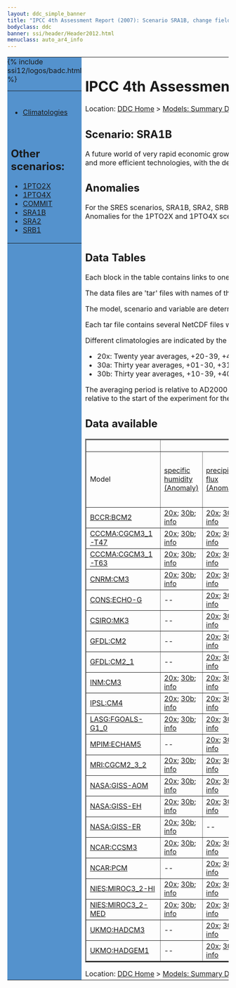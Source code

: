 ```yaml
---
layout: ddc_simple_banner
title: "IPCC 4th Assessment Report (2007): Scenario SRA1B, change fields"
bodyclass: ddc
banner: ssi/header/Header2012.html
menuclass: auto_ar4_info
---
```



<table width="100%" border="0" cellspacing="0" cellpadding="0" style="border-collapse: collapse;">
<tr style="margin:0;padding:0;border:0;">
<td style="margin:0;padding:0;border:0;height:1pt;width:150pt;background:#5492CD;" valign="top" >

<div id="lh-col2" class="auto_ar4_info">
<table class="menumain" bgcolor="#5492CD" cellspacing="0" width="100%" border="0">
<tr><td>

<br/>
<ul><li><a href="scenario-SRA1B.html">Climatologies</a></li></ul><br/>

<h2> Other scenarios:</h2>
<ul>
<li><a href="scenario-1PTO2X-change.html">1PTO2X</a></li>
<li><a href="scenario-1PTO4X-change.html">1PTO4X</a></li>
<li><a href="scenario-COMMIT-change.html">COMMIT</a></li>
<li><a href="scenario-SRA1B-change.html">SRA1B</a></li>
<li><a href="scenario-SRA2-change.html">SRA2</a></li>
<li><a href="scenario-SRB1-change.html">SRB1</a></li>
</ul>

</td></tr> 
{% include ssi12/logos/badc.html %}
</table>
</div>
</td>
<td><h1>IPCC 4th Assessment Report (2007): Scenario SRA1B, change fields</h1>

<!-- Breadcrumb1 -->
<div id="breadcrumb1" align="left">
Location: <a href="/index.html">DDC Home</a> > <a href="/sim/gcm_clim/">Models: Summary Data</a>
> <a href="/sim/gcm_clim/SRES_AR4/index.html">AR4 (2007): SRES scenarios</a>
</div>
<!-- End of Breadcrumb1 --><h2>Scenario: SRA1B</h2>
A future world of very rapid economic growth, global population that peaks in mid-century and declines thereafter, and rapid introduction of new and more efficient technologies, with the development balanced across energy sources.More details <a href="/sim/gcm_clim/SRES_TAR/ddc_sres_emissions.html#a1b">here</a>.
<br/>

<h2>Anomalies</h2>

For the SRES scenarios, SRA1B, SRA2, SRB1, anomalies are calculated relative to
the 1961-1990 mean of the 20th century simulation, 20C3M. Anomalies for the
1PTO2X and 1PTO4X scenarios are relative to the pre-industrial control, PICTL.

<br/>
<h2> Data Tables</h2>

Each block in the table contains links to one or more data files and
to one information page (the `info' link) with further information.
<p/>

The data files are 'tar' files with names of the form
[model]_[scenario]_[variable]_[climatology].tar.
<p/>

The model, scenario and variable are determined by the position in
the table.
<p/>

Each tar file contains several NetCDF files with names of the form:
[model]_[scenario]_[ensemble number]_[variable]_[start-year]-[end-year].nc.
<p/>

Different climatologies are indicated by the links within each table entry.
<ul>
<li>20x: Twenty year averages, +20-39, +46-65, +80-99, +180-199 (as used in Chapt. 10 of IPCC 2007)</li>
<li>30a: Thirty year averages, +01-30, +31-60, +61-90 (as used in the observational climatologies)</li>
<li>30b: Thirty year averages, +10-39, +40-69, +70-99 (for compatibility with the 3rd Assessment Report)</li>
</ul>
The averaging period is relative to AD2000 for SRES scenarios A1B, A2 and B1,
relative to AD1900 for the twentieth century run (20C3M) and relative to the
start of the experiment for the pre-industrial control (PICTL) and the
1PCTO2X and 1PCTO4X runs.
<p/>

<h2>Data available</h2>

<table class="data-table"  border="2">
<tr><td></td>
<td colspan="9" align="center">Variable</td>
</tr>
<tr><td>Model</td>
      <td><a href="var-specific_humidity-change.html">specific<br/> humidity (Anomaly)</a></td>
      <td><a href="var-precipitation_flux-change.html">precipitation<br/> flux (Anomaly)</a></td>
      <td><a href="var-air_pressure_at_sea_level-change.html">air<br/> pressure at<br/> sea<br/> level (Anomaly)</a></td>
      <td><a href="var-surface_downwelling_shortwave_flux_in_air-change.html">surface<br/> downwelling<br/> shortwave<br/> flux in<br/> air (Anomaly)</a></td>
      <td><a href="var-air_temperature-change.html">air<br/> temperature (Anomaly)</a></td>
      <td><a href="var-air_temperature_daily_max-change.html">air<br/> temperature<br/> daily<br/> max (Anomaly)</a></td>
      <td><a href="var-air_temperature_daily_min-change.html">air<br/> temperature<br/> daily<br/> min (Anomaly)</a></td>
      <td><a href="var-eastward_wind-change.html">eastward<br/> wind (Anomaly)</a></td>
      <td><a href="var-northward_wind-change.html">northward<br/> wind (Anomaly)</a></td>
</tr>
<tr><td class="data-table-col1"><a href="model-BCCR-BCM2-change.html">BCCR:BCM2</a></td>
      <td class="data-table-item">
      <a href="http://apps.ipcc-data.org/cgi-bin/downl/ar4_nc/huss-change/BCM2_SRA1B_huss-change_c20x.tar">20x</a>;
      <a href="http://apps.ipcc-data.org/cgi-bin/downl/ar4_nc/huss-change/BCM2_SRA1B_huss-change_c30b.tar">30b</a>;
      <a href="/ar4/info/BCCR-BCM2_SRA1B_huss.html">info</a></td>
      <td class="data-table-item">
      <a href="http://apps.ipcc-data.org/cgi-bin/downl/ar4_nc/pr-change/BCM2_SRA1B_pr-change_c20x.tar">20x</a>;
      <a href="http://apps.ipcc-data.org/cgi-bin/downl/ar4_nc/pr-change/BCM2_SRA1B_pr-change_c30b.tar">30b</a>;
      <a href="/ar4/info/BCCR-BCM2_SRA1B_pr.html">info</a></td>
      <td class="data-table-item">
      <a href="http://apps.ipcc-data.org/cgi-bin/downl/ar4_nc/psl-change/BCM2_SRA1B_psl-change_c20x.tar">20x</a>;
      <a href="http://apps.ipcc-data.org/cgi-bin/downl/ar4_nc/psl-change/BCM2_SRA1B_psl-change_c30b.tar">30b</a>;
      <a href="/ar4/info/BCCR-BCM2_SRA1B_psl.html">info</a></td>
      <td class="data-table-item">
      <a href="http://apps.ipcc-data.org/cgi-bin/downl/ar4_nc/rsds-change/BCM2_SRA1B_rsds-change_c20x.tar">20x</a>;
      <a href="http://apps.ipcc-data.org/cgi-bin/downl/ar4_nc/rsds-change/BCM2_SRA1B_rsds-change_c30b.tar">30b</a>;
      <a href="/ar4/info/BCCR-BCM2_SRA1B_rsds.html">info</a></td>
      <td class="data-table-item">
      <a href="http://apps.ipcc-data.org/cgi-bin/downl/ar4_nc/tas-change/BCM2_SRA1B_tas-change_c20x.tar">20x</a>;
      <a href="http://apps.ipcc-data.org/cgi-bin/downl/ar4_nc/tas-change/BCM2_SRA1B_tas-change_c30b.tar">30b</a>;
      <a href="/ar4/info/BCCR-BCM2_SRA1B_tas.html">info</a></td>
      <td class="data-table-item">
      <a href="http://apps.ipcc-data.org/cgi-bin/downl/ar4_nc/tasmax-change/BCM2_SRA1B_tasmax-change_c20x.tar">20x</a>;
      <a href="http://apps.ipcc-data.org/cgi-bin/downl/ar4_nc/tasmax-change/BCM2_SRA1B_tasmax-change_c30b.tar">30b</a>;
      <a href="/ar4/info/BCCR-BCM2_SRA1B_tasmax.html">info</a></td>
      <td class="data-table-item">
      <a href="http://apps.ipcc-data.org/cgi-bin/downl/ar4_nc/tasmin-change/BCM2_SRA1B_tasmin-change_c20x.tar">20x</a>;
      <a href="http://apps.ipcc-data.org/cgi-bin/downl/ar4_nc/tasmin-change/BCM2_SRA1B_tasmin-change_c30b.tar">30b</a>;
      <a href="/ar4/info/BCCR-BCM2_SRA1B_tasmin.html">info</a></td>
      <td class="data-table-item">
      <a href="http://apps.ipcc-data.org/cgi-bin/downl/ar4_nc/uas-change/BCM2_SRA1B_uas-change_c20x.tar">20x</a>;
      <a href="http://apps.ipcc-data.org/cgi-bin/downl/ar4_nc/uas-change/BCM2_SRA1B_uas-change_c30b.tar">30b</a>;
      <a href="/ar4/info/BCCR-BCM2_SRA1B_uas.html">info</a></td>
      <td class="data-table-item">
      <a href="http://apps.ipcc-data.org/cgi-bin/downl/ar4_nc/vas-change/BCM2_SRA1B_vas-change_c20x.tar">20x</a>;
      <a href="http://apps.ipcc-data.org/cgi-bin/downl/ar4_nc/vas-change/BCM2_SRA1B_vas-change_c30b.tar">30b</a>;
      <a href="/ar4/info/BCCR-BCM2_SRA1B_vas.html">info</a></td>
</tr>
<tr><td class="data-table-col1"><a href="model-CCCMA-CGCM3_1-T47-change.html">CCCMA:CGCM3_1-T47</a></td>
      <td class="data-table-item">
      <a href="http://apps.ipcc-data.org/cgi-bin/downl/ar4_nc/huss-change/CGMR_SRA1B_huss-change_c20x.tar">20x</a>;
      <a href="http://apps.ipcc-data.org/cgi-bin/downl/ar4_nc/huss-change/CGMR_SRA1B_huss-change_c30b.tar">30b</a>;
      <a href="/ar4/info/CCCMA-CGCM3_1-T47_SRA1B_huss.html">info</a></td>
      <td class="data-table-item">
      <a href="http://apps.ipcc-data.org/cgi-bin/downl/ar4_nc/pr-change/CGMR_SRA1B_pr-change_c20x.tar">20x</a>;
      <a href="http://apps.ipcc-data.org/cgi-bin/downl/ar4_nc/pr-change/CGMR_SRA1B_pr-change_c30b.tar">30b</a>;
      <a href="/ar4/info/CCCMA-CGCM3_1-T47_SRA1B_pr.html">info</a></td>
      <td class="data-table-item">
      <a href="http://apps.ipcc-data.org/cgi-bin/downl/ar4_nc/psl-change/CGMR_SRA1B_psl-change_c20x.tar">20x</a>;
      <a href="http://apps.ipcc-data.org/cgi-bin/downl/ar4_nc/psl-change/CGMR_SRA1B_psl-change_c30b.tar">30b</a>;
      <a href="/ar4/info/CCCMA-CGCM3_1-T47_SRA1B_psl.html">info</a></td>
      <td class="data-table-item">
      <a href="http://apps.ipcc-data.org/cgi-bin/downl/ar4_nc/rsds-change/CGMR_SRA1B_rsds-change_c20x.tar">20x</a>;
      <a href="http://apps.ipcc-data.org/cgi-bin/downl/ar4_nc/rsds-change/CGMR_SRA1B_rsds-change_c30b.tar">30b</a>;
      <a href="/ar4/info/CCCMA-CGCM3_1-T47_SRA1B_rsds.html">info</a></td>
      <td class="data-table-item">
      <a href="http://apps.ipcc-data.org/cgi-bin/downl/ar4_nc/tas-change/CGMR_SRA1B_tas-change_c20x.tar">20x</a>;
      <a href="http://apps.ipcc-data.org/cgi-bin/downl/ar4_nc/tas-change/CGMR_SRA1B_tas-change_c30b.tar">30b</a>;
      <a href="/ar4/info/CCCMA-CGCM3_1-T47_SRA1B_tas.html">info</a></td>
      <td class="data-table-empty">--</td>
      <td class="data-table-empty">--</td>
      <td class="data-table-item">
      <a href="http://apps.ipcc-data.org/cgi-bin/downl/ar4_nc/uas-change/CGMR_SRA1B_uas-change_c20x.tar">20x</a>;
      <a href="http://apps.ipcc-data.org/cgi-bin/downl/ar4_nc/uas-change/CGMR_SRA1B_uas-change_c30b.tar">30b</a>;
      <a href="/ar4/info/CCCMA-CGCM3_1-T47_SRA1B_uas.html">info</a></td>
      <td class="data-table-item">
      <a href="http://apps.ipcc-data.org/cgi-bin/downl/ar4_nc/vas-change/CGMR_SRA1B_vas-change_c20x.tar">20x</a>;
      <a href="http://apps.ipcc-data.org/cgi-bin/downl/ar4_nc/vas-change/CGMR_SRA1B_vas-change_c30b.tar">30b</a>;
      <a href="/ar4/info/CCCMA-CGCM3_1-T47_SRA1B_vas.html">info</a></td>
</tr>
<tr><td class="data-table-col1"><a href="model-CCCMA-CGCM3_1-T63-change.html">CCCMA:CGCM3_1-T63</a></td>
      <td class="data-table-item">
      <a href="http://apps.ipcc-data.org/cgi-bin/downl/ar4_nc/huss-change/CGHR_SRA1B_huss-change_c20x.tar">20x</a>;
      <a href="http://apps.ipcc-data.org/cgi-bin/downl/ar4_nc/huss-change/CGHR_SRA1B_huss-change_c30b.tar">30b</a>;
      <a href="/ar4/info/CCCMA-CGCM3_1-T63_SRA1B_huss.html">info</a></td>
      <td class="data-table-item">
      <a href="http://apps.ipcc-data.org/cgi-bin/downl/ar4_nc/pr-change/CGHR_SRA1B_pr-change_c20x.tar">20x</a>;
      <a href="http://apps.ipcc-data.org/cgi-bin/downl/ar4_nc/pr-change/CGHR_SRA1B_pr-change_c30b.tar">30b</a>;
      <a href="/ar4/info/CCCMA-CGCM3_1-T63_SRA1B_pr.html">info</a></td>
      <td class="data-table-empty">--</td>
      <td class="data-table-item">
      <a href="http://apps.ipcc-data.org/cgi-bin/downl/ar4_nc/rsds-change/CGHR_SRA1B_rsds-change_c20x.tar">20x</a>;
      <a href="http://apps.ipcc-data.org/cgi-bin/downl/ar4_nc/rsds-change/CGHR_SRA1B_rsds-change_c30b.tar">30b</a>;
      <a href="/ar4/info/CCCMA-CGCM3_1-T63_SRA1B_rsds.html">info</a></td>
      <td class="data-table-item">
      <a href="http://apps.ipcc-data.org/cgi-bin/downl/ar4_nc/tas-change/CGHR_SRA1B_tas-change_c20x.tar">20x</a>;
      <a href="http://apps.ipcc-data.org/cgi-bin/downl/ar4_nc/tas-change/CGHR_SRA1B_tas-change_c30b.tar">30b</a>;
      <a href="/ar4/info/CCCMA-CGCM3_1-T63_SRA1B_tas.html">info</a></td>
      <td class="data-table-empty">--</td>
      <td class="data-table-empty">--</td>
      <td class="data-table-item">
      <a href="http://apps.ipcc-data.org/cgi-bin/downl/ar4_nc/uas-change/CGHR_SRA1B_uas-change_c20x.tar">20x</a>;
      <a href="http://apps.ipcc-data.org/cgi-bin/downl/ar4_nc/uas-change/CGHR_SRA1B_uas-change_c30b.tar">30b</a>;
      <a href="/ar4/info/CCCMA-CGCM3_1-T63_SRA1B_uas.html">info</a></td>
      <td class="data-table-item">
      <a href="http://apps.ipcc-data.org/cgi-bin/downl/ar4_nc/vas-change/CGHR_SRA1B_vas-change_c20x.tar">20x</a>;
      <a href="http://apps.ipcc-data.org/cgi-bin/downl/ar4_nc/vas-change/CGHR_SRA1B_vas-change_c30b.tar">30b</a>;
      <a href="/ar4/info/CCCMA-CGCM3_1-T63_SRA1B_vas.html">info</a></td>
</tr>
<tr><td class="data-table-col1"><a href="model-CNRM-CM3-change.html">CNRM:CM3</a></td>
      <td class="data-table-item">
      <a href="http://apps.ipcc-data.org/cgi-bin/downl/ar4_nc/huss-change/CNCM3_SRA1B_huss-change_c20x.tar">20x</a>;
      <a href="http://apps.ipcc-data.org/cgi-bin/downl/ar4_nc/huss-change/CNCM3_SRA1B_huss-change_c30b.tar">30b</a>;
      <a href="/ar4/info/CNRM-CM3_SRA1B_huss.html">info</a></td>
      <td class="data-table-item">
      <a href="http://apps.ipcc-data.org/cgi-bin/downl/ar4_nc/pr-change/CNCM3_SRA1B_pr-change_c20x.tar">20x</a>;
      <a href="http://apps.ipcc-data.org/cgi-bin/downl/ar4_nc/pr-change/CNCM3_SRA1B_pr-change_c30b.tar">30b</a>;
      <a href="/ar4/info/CNRM-CM3_SRA1B_pr.html">info</a></td>
      <td class="data-table-item">
      <a href="http://apps.ipcc-data.org/cgi-bin/downl/ar4_nc/psl-change/CNCM3_SRA1B_psl-change_c20x.tar">20x</a>;
      <a href="http://apps.ipcc-data.org/cgi-bin/downl/ar4_nc/psl-change/CNCM3_SRA1B_psl-change_c30b.tar">30b</a>;
      <a href="/ar4/info/CNRM-CM3_SRA1B_psl.html">info</a></td>
      <td class="data-table-item">
      <a href="http://apps.ipcc-data.org/cgi-bin/downl/ar4_nc/rsds-change/CNCM3_SRA1B_rsds-change_c20x.tar">20x</a>;
      <a href="http://apps.ipcc-data.org/cgi-bin/downl/ar4_nc/rsds-change/CNCM3_SRA1B_rsds-change_c30b.tar">30b</a>;
      <a href="/ar4/info/CNRM-CM3_SRA1B_rsds.html">info</a></td>
      <td class="data-table-item">
      <a href="http://apps.ipcc-data.org/cgi-bin/downl/ar4_nc/tas-change/CNCM3_SRA1B_tas-change_c20x.tar">20x</a>;
      <a href="http://apps.ipcc-data.org/cgi-bin/downl/ar4_nc/tas-change/CNCM3_SRA1B_tas-change_c30b.tar">30b</a>;
      <a href="/ar4/info/CNRM-CM3_SRA1B_tas.html">info</a></td>
      <td class="data-table-empty">--</td>
      <td class="data-table-empty">--</td>
      <td class="data-table-item">
      <a href="http://apps.ipcc-data.org/cgi-bin/downl/ar4_nc/uas-change/CNCM3_SRA1B_uas-change_c20x.tar">20x</a>;
      <a href="http://apps.ipcc-data.org/cgi-bin/downl/ar4_nc/uas-change/CNCM3_SRA1B_uas-change_c30b.tar">30b</a>;
      <a href="/ar4/info/CNRM-CM3_SRA1B_uas.html">info</a></td>
      <td class="data-table-item">
      <a href="http://apps.ipcc-data.org/cgi-bin/downl/ar4_nc/vas-change/CNCM3_SRA1B_vas-change_c20x.tar">20x</a>;
      <a href="http://apps.ipcc-data.org/cgi-bin/downl/ar4_nc/vas-change/CNCM3_SRA1B_vas-change_c30b.tar">30b</a>;
      <a href="/ar4/info/CNRM-CM3_SRA1B_vas.html">info</a></td>
</tr>
<tr><td class="data-table-col1"><a href="model-CONS-ECHO-G-change.html">CONS:ECHO-G</a></td>
      <td class="data-table-empty">--</td>
      <td class="data-table-item">
      <a href="http://apps.ipcc-data.org/cgi-bin/downl/ar4_nc/pr-change/ECHOG_SRA1B_pr-change_c20x.tar">20x</a>;
      <a href="http://apps.ipcc-data.org/cgi-bin/downl/ar4_nc/pr-change/ECHOG_SRA1B_pr-change_c30b.tar">30b</a>;
      <a href="/ar4/info/CONS-ECHO-G_SRA1B_pr.html">info</a></td>
      <td class="data-table-item">
      <a href="http://apps.ipcc-data.org/cgi-bin/downl/ar4_nc/psl-change/ECHOG_SRA1B_psl-change_c20x.tar">20x</a>;
      <a href="http://apps.ipcc-data.org/cgi-bin/downl/ar4_nc/psl-change/ECHOG_SRA1B_psl-change_c30b.tar">30b</a>;
      <a href="/ar4/info/CONS-ECHO-G_SRA1B_psl.html">info</a></td>
      <td class="data-table-item">
      <a href="http://apps.ipcc-data.org/cgi-bin/downl/ar4_nc/rsds-change/ECHOG_SRA1B_rsds-change_c20x.tar">20x</a>;
      <a href="http://apps.ipcc-data.org/cgi-bin/downl/ar4_nc/rsds-change/ECHOG_SRA1B_rsds-change_c30b.tar">30b</a>;
      <a href="/ar4/info/CONS-ECHO-G_SRA1B_rsds.html">info</a></td>
      <td class="data-table-item">
      <a href="http://apps.ipcc-data.org/cgi-bin/downl/ar4_nc/tas-change/ECHOG_SRA1B_tas-change_c20x.tar">20x</a>;
      <a href="http://apps.ipcc-data.org/cgi-bin/downl/ar4_nc/tas-change/ECHOG_SRA1B_tas-change_c30b.tar">30b</a>;
      <a href="/ar4/info/CONS-ECHO-G_SRA1B_tas.html">info</a></td>
      <td class="data-table-empty">--</td>
      <td class="data-table-empty">--</td>
      <td class="data-table-item">
      <a href="http://apps.ipcc-data.org/cgi-bin/downl/ar4_nc/uas-change/ECHOG_SRA1B_uas-change_c20x.tar">20x</a>;
      <a href="http://apps.ipcc-data.org/cgi-bin/downl/ar4_nc/uas-change/ECHOG_SRA1B_uas-change_c30b.tar">30b</a>;
      <a href="/ar4/info/CONS-ECHO-G_SRA1B_uas.html">info</a></td>
      <td class="data-table-item">
      <a href="http://apps.ipcc-data.org/cgi-bin/downl/ar4_nc/vas-change/ECHOG_SRA1B_vas-change_c20x.tar">20x</a>;
      <a href="http://apps.ipcc-data.org/cgi-bin/downl/ar4_nc/vas-change/ECHOG_SRA1B_vas-change_c30b.tar">30b</a>;
      <a href="/ar4/info/CONS-ECHO-G_SRA1B_vas.html">info</a></td>
</tr>
<tr><td class="data-table-col1"><a href="model-CSIRO-MK3-change.html">CSIRO:MK3</a></td>
      <td class="data-table-empty">--</td>
      <td class="data-table-item">
      <a href="http://apps.ipcc-data.org/cgi-bin/downl/ar4_nc/pr-change/CSMK3_SRA1B_pr-change_c20x.tar">20x</a>;
      <a href="http://apps.ipcc-data.org/cgi-bin/downl/ar4_nc/pr-change/CSMK3_SRA1B_pr-change_c30b.tar">30b</a>;
      <a href="/ar4/info/CSIRO-MK3_SRA1B_pr.html">info</a></td>
      <td class="data-table-item">
      <a href="http://apps.ipcc-data.org/cgi-bin/downl/ar4_nc/psl-change/CSMK3_SRA1B_psl-change_c20x.tar">20x</a>;
      <a href="http://apps.ipcc-data.org/cgi-bin/downl/ar4_nc/psl-change/CSMK3_SRA1B_psl-change_c30b.tar">30b</a>;
      <a href="/ar4/info/CSIRO-MK3_SRA1B_psl.html">info</a></td>
      <td class="data-table-item">
      <a href="http://apps.ipcc-data.org/cgi-bin/downl/ar4_nc/rsds-change/CSMK3_SRA1B_rsds-change_c20x.tar">20x</a>;
      <a href="http://apps.ipcc-data.org/cgi-bin/downl/ar4_nc/rsds-change/CSMK3_SRA1B_rsds-change_c30b.tar">30b</a>;
      <a href="/ar4/info/CSIRO-MK3_SRA1B_rsds.html">info</a></td>
      <td class="data-table-item">
      <a href="http://apps.ipcc-data.org/cgi-bin/downl/ar4_nc/tas-change/CSMK3_SRA1B_tas-change_c20x.tar">20x</a>;
      <a href="http://apps.ipcc-data.org/cgi-bin/downl/ar4_nc/tas-change/CSMK3_SRA1B_tas-change_c30b.tar">30b</a>;
      <a href="/ar4/info/CSIRO-MK3_SRA1B_tas.html">info</a></td>
      <td class="data-table-item">
      <a href="http://apps.ipcc-data.org/cgi-bin/downl/ar4_nc/tasmax-change/CSMK3_SRA1B_tasmax-change_c20x.tar">20x</a>;
      <a href="http://apps.ipcc-data.org/cgi-bin/downl/ar4_nc/tasmax-change/CSMK3_SRA1B_tasmax-change_c30b.tar">30b</a>;
      <a href="/ar4/info/CSIRO-MK3_SRA1B_tasmax.html">info</a></td>
      <td class="data-table-item">
      <a href="http://apps.ipcc-data.org/cgi-bin/downl/ar4_nc/tasmin-change/CSMK3_SRA1B_tasmin-change_c20x.tar">20x</a>;
      <a href="http://apps.ipcc-data.org/cgi-bin/downl/ar4_nc/tasmin-change/CSMK3_SRA1B_tasmin-change_c30b.tar">30b</a>;
      <a href="/ar4/info/CSIRO-MK3_SRA1B_tasmin.html">info</a></td>
      <td class="data-table-empty">--</td>
      <td class="data-table-empty">--</td>
</tr>
<tr><td class="data-table-col1"><a href="model-GFDL-CM2-change.html">GFDL:CM2</a></td>
      <td class="data-table-empty">--</td>
      <td class="data-table-item">
      <a href="http://apps.ipcc-data.org/cgi-bin/downl/ar4_nc/pr-change/GFCM20_SRA1B_pr-change_c20x.tar">20x</a>;
      <a href="http://apps.ipcc-data.org/cgi-bin/downl/ar4_nc/pr-change/GFCM20_SRA1B_pr-change_c30b.tar">30b</a>;
      <a href="/ar4/info/GFDL-CM2_SRA1B_pr.html">info</a></td>
      <td class="data-table-item">
      <a href="http://apps.ipcc-data.org/cgi-bin/downl/ar4_nc/psl-change/GFCM20_SRA1B_psl-change_c20x.tar">20x</a>;
      <a href="http://apps.ipcc-data.org/cgi-bin/downl/ar4_nc/psl-change/GFCM20_SRA1B_psl-change_c30b.tar">30b</a>;
      <a href="/ar4/info/GFDL-CM2_SRA1B_psl.html">info</a></td>
      <td class="data-table-item">
      <a href="http://apps.ipcc-data.org/cgi-bin/downl/ar4_nc/rsds-change/GFCM20_SRA1B_rsds-change_c20x.tar">20x</a>;
      <a href="http://apps.ipcc-data.org/cgi-bin/downl/ar4_nc/rsds-change/GFCM20_SRA1B_rsds-change_c30b.tar">30b</a>;
      <a href="/ar4/info/GFDL-CM2_SRA1B_rsds.html">info</a></td>
      <td class="data-table-item">
      <a href="http://apps.ipcc-data.org/cgi-bin/downl/ar4_nc/tas-change/GFCM20_SRA1B_tas-change_c20x.tar">20x</a>;
      <a href="http://apps.ipcc-data.org/cgi-bin/downl/ar4_nc/tas-change/GFCM20_SRA1B_tas-change_c30b.tar">30b</a>;
      <a href="/ar4/info/GFDL-CM2_SRA1B_tas.html">info</a></td>
      <td class="data-table-empty">--</td>
      <td class="data-table-empty">--</td>
      <td class="data-table-item">
      <a href="http://apps.ipcc-data.org/cgi-bin/downl/ar4_nc/uas-change/GFCM20_SRA1B_uas-change_c20x.tar">20x</a>;
      <a href="http://apps.ipcc-data.org/cgi-bin/downl/ar4_nc/uas-change/GFCM20_SRA1B_uas-change_c30b.tar">30b</a>;
      <a href="/ar4/info/GFDL-CM2_SRA1B_uas.html">info</a></td>
      <td class="data-table-item">
      <a href="http://apps.ipcc-data.org/cgi-bin/downl/ar4_nc/vas-change/GFCM20_SRA1B_vas-change_c20x.tar">20x</a>;
      <a href="http://apps.ipcc-data.org/cgi-bin/downl/ar4_nc/vas-change/GFCM20_SRA1B_vas-change_c30b.tar">30b</a>;
      <a href="/ar4/info/GFDL-CM2_SRA1B_vas.html">info</a></td>
</tr>
<tr><td class="data-table-col1"><a href="model-GFDL-CM2_1-change.html">GFDL:CM2_1</a></td>
      <td class="data-table-empty">--</td>
      <td class="data-table-item">
      <a href="http://apps.ipcc-data.org/cgi-bin/downl/ar4_nc/pr-change/GFCM21_SRA1B_pr-change_c20x.tar">20x</a>;
      <a href="http://apps.ipcc-data.org/cgi-bin/downl/ar4_nc/pr-change/GFCM21_SRA1B_pr-change_c30b.tar">30b</a>;
      <a href="/ar4/info/GFDL-CM2_1_SRA1B_pr.html">info</a></td>
      <td class="data-table-item">
      <a href="http://apps.ipcc-data.org/cgi-bin/downl/ar4_nc/psl-change/GFCM21_SRA1B_psl-change_c20x.tar">20x</a>;
      <a href="http://apps.ipcc-data.org/cgi-bin/downl/ar4_nc/psl-change/GFCM21_SRA1B_psl-change_c30b.tar">30b</a>;
      <a href="/ar4/info/GFDL-CM2_1_SRA1B_psl.html">info</a></td>
      <td class="data-table-item">
      <a href="http://apps.ipcc-data.org/cgi-bin/downl/ar4_nc/rsds-change/GFCM21_SRA1B_rsds-change_c20x.tar">20x</a>;
      <a href="http://apps.ipcc-data.org/cgi-bin/downl/ar4_nc/rsds-change/GFCM21_SRA1B_rsds-change_c30b.tar">30b</a>;
      <a href="/ar4/info/GFDL-CM2_1_SRA1B_rsds.html">info</a></td>
      <td class="data-table-item">
      <a href="http://apps.ipcc-data.org/cgi-bin/downl/ar4_nc/tas-change/GFCM21_SRA1B_tas-change_c20x.tar">20x</a>;
      <a href="http://apps.ipcc-data.org/cgi-bin/downl/ar4_nc/tas-change/GFCM21_SRA1B_tas-change_c30b.tar">30b</a>;
      <a href="/ar4/info/GFDL-CM2_1_SRA1B_tas.html">info</a></td>
      <td class="data-table-empty">--</td>
      <td class="data-table-empty">--</td>
      <td class="data-table-item">
      <a href="http://apps.ipcc-data.org/cgi-bin/downl/ar4_nc/uas-change/GFCM21_SRA1B_uas-change_c20x.tar">20x</a>;
      <a href="http://apps.ipcc-data.org/cgi-bin/downl/ar4_nc/uas-change/GFCM21_SRA1B_uas-change_c30b.tar">30b</a>;
      <a href="/ar4/info/GFDL-CM2_1_SRA1B_uas.html">info</a></td>
      <td class="data-table-item">
      <a href="http://apps.ipcc-data.org/cgi-bin/downl/ar4_nc/vas-change/GFCM21_SRA1B_vas-change_c20x.tar">20x</a>;
      <a href="http://apps.ipcc-data.org/cgi-bin/downl/ar4_nc/vas-change/GFCM21_SRA1B_vas-change_c30b.tar">30b</a>;
      <a href="/ar4/info/GFDL-CM2_1_SRA1B_vas.html">info</a></td>
</tr>
<tr><td class="data-table-col1"><a href="model-INM-CM3-change.html">INM:CM3</a></td>
      <td class="data-table-item">
      <a href="http://apps.ipcc-data.org/cgi-bin/downl/ar4_nc/huss-change/INCM3_SRA1B_huss-change_c20x.tar">20x</a>;
      <a href="http://apps.ipcc-data.org/cgi-bin/downl/ar4_nc/huss-change/INCM3_SRA1B_huss-change_c30b.tar">30b</a>;
      <a href="/ar4/info/INM-CM3_SRA1B_huss.html">info</a></td>
      <td class="data-table-item">
      <a href="http://apps.ipcc-data.org/cgi-bin/downl/ar4_nc/pr-change/INCM3_SRA1B_pr-change_c20x.tar">20x</a>;
      <a href="http://apps.ipcc-data.org/cgi-bin/downl/ar4_nc/pr-change/INCM3_SRA1B_pr-change_c30b.tar">30b</a>;
      <a href="/ar4/info/INM-CM3_SRA1B_pr.html">info</a></td>
      <td class="data-table-item">
      <a href="http://apps.ipcc-data.org/cgi-bin/downl/ar4_nc/psl-change/INCM3_SRA1B_psl-change_c20x.tar">20x</a>;
      <a href="http://apps.ipcc-data.org/cgi-bin/downl/ar4_nc/psl-change/INCM3_SRA1B_psl-change_c30b.tar">30b</a>;
      <a href="/ar4/info/INM-CM3_SRA1B_psl.html">info</a></td>
      <td class="data-table-item">
      <a href="http://apps.ipcc-data.org/cgi-bin/downl/ar4_nc/rsds-change/INCM3_SRA1B_rsds-change_c20x.tar">20x</a>;
      <a href="http://apps.ipcc-data.org/cgi-bin/downl/ar4_nc/rsds-change/INCM3_SRA1B_rsds-change_c30b.tar">30b</a>;
      <a href="/ar4/info/INM-CM3_SRA1B_rsds.html">info</a></td>
      <td class="data-table-item">
      <a href="http://apps.ipcc-data.org/cgi-bin/downl/ar4_nc/tas-change/INCM3_SRA1B_tas-change_c20x.tar">20x</a>;
      <a href="http://apps.ipcc-data.org/cgi-bin/downl/ar4_nc/tas-change/INCM3_SRA1B_tas-change_c30b.tar">30b</a>;
      <a href="/ar4/info/INM-CM3_SRA1B_tas.html">info</a></td>
      <td class="data-table-item">
      <a href="http://apps.ipcc-data.org/cgi-bin/downl/ar4_nc/tasmax-change/INCM3_SRA1B_tasmax-change_c20x.tar">20x</a>;
      <a href="http://apps.ipcc-data.org/cgi-bin/downl/ar4_nc/tasmax-change/INCM3_SRA1B_tasmax-change_c30b.tar">30b</a>;
      <a href="/ar4/info/INM-CM3_SRA1B_tasmax.html">info</a></td>
      <td class="data-table-item">
      <a href="http://apps.ipcc-data.org/cgi-bin/downl/ar4_nc/tasmin-change/INCM3_SRA1B_tasmin-change_c20x.tar">20x</a>;
      <a href="http://apps.ipcc-data.org/cgi-bin/downl/ar4_nc/tasmin-change/INCM3_SRA1B_tasmin-change_c30b.tar">30b</a>;
      <a href="/ar4/info/INM-CM3_SRA1B_tasmin.html">info</a></td>
      <td class="data-table-item">
      <a href="http://apps.ipcc-data.org/cgi-bin/downl/ar4_nc/uas-change/INCM3_SRA1B_uas-change_c20x.tar">20x</a>;
      <a href="http://apps.ipcc-data.org/cgi-bin/downl/ar4_nc/uas-change/INCM3_SRA1B_uas-change_c30b.tar">30b</a>;
      <a href="/ar4/info/INM-CM3_SRA1B_uas.html">info</a></td>
      <td class="data-table-item">
      <a href="http://apps.ipcc-data.org/cgi-bin/downl/ar4_nc/vas-change/INCM3_SRA1B_vas-change_c20x.tar">20x</a>;
      <a href="http://apps.ipcc-data.org/cgi-bin/downl/ar4_nc/vas-change/INCM3_SRA1B_vas-change_c30b.tar">30b</a>;
      <a href="/ar4/info/INM-CM3_SRA1B_vas.html">info</a></td>
</tr>
<tr><td class="data-table-col1"><a href="model-IPSL-CM4-change.html">IPSL:CM4</a></td>
      <td class="data-table-item">
      <a href="http://apps.ipcc-data.org/cgi-bin/downl/ar4_nc/huss-change/IPCM4_SRA1B_huss-change_c20x.tar">20x</a>;
      <a href="http://apps.ipcc-data.org/cgi-bin/downl/ar4_nc/huss-change/IPCM4_SRA1B_huss-change_c30b.tar">30b</a>;
      <a href="/ar4/info/IPSL-CM4_SRA1B_huss.html">info</a></td>
      <td class="data-table-item">
      <a href="http://apps.ipcc-data.org/cgi-bin/downl/ar4_nc/pr-change/IPCM4_SRA1B_pr-change_c20x.tar">20x</a>;
      <a href="http://apps.ipcc-data.org/cgi-bin/downl/ar4_nc/pr-change/IPCM4_SRA1B_pr-change_c30b.tar">30b</a>;
      <a href="/ar4/info/IPSL-CM4_SRA1B_pr.html">info</a></td>
      <td class="data-table-item">
      <a href="http://apps.ipcc-data.org/cgi-bin/downl/ar4_nc/psl-change/IPCM4_SRA1B_psl-change_c20x.tar">20x</a>;
      <a href="http://apps.ipcc-data.org/cgi-bin/downl/ar4_nc/psl-change/IPCM4_SRA1B_psl-change_c30b.tar">30b</a>;
      <a href="/ar4/info/IPSL-CM4_SRA1B_psl.html">info</a></td>
      <td class="data-table-item">
      <a href="http://apps.ipcc-data.org/cgi-bin/downl/ar4_nc/rsds-change/IPCM4_SRA1B_rsds-change_c20x.tar">20x</a>;
      <a href="http://apps.ipcc-data.org/cgi-bin/downl/ar4_nc/rsds-change/IPCM4_SRA1B_rsds-change_c30b.tar">30b</a>;
      <a href="/ar4/info/IPSL-CM4_SRA1B_rsds.html">info</a></td>
      <td class="data-table-item">
      <a href="http://apps.ipcc-data.org/cgi-bin/downl/ar4_nc/tas-change/IPCM4_SRA1B_tas-change_c20x.tar">20x</a>;
      <a href="http://apps.ipcc-data.org/cgi-bin/downl/ar4_nc/tas-change/IPCM4_SRA1B_tas-change_c30b.tar">30b</a>;
      <a href="/ar4/info/IPSL-CM4_SRA1B_tas.html">info</a></td>
      <td class="data-table-empty">--</td>
      <td class="data-table-empty">--</td>
      <td class="data-table-item">
      <a href="http://apps.ipcc-data.org/cgi-bin/downl/ar4_nc/uas-change/IPCM4_SRA1B_uas-change_c20x.tar">20x</a>;
      <a href="http://apps.ipcc-data.org/cgi-bin/downl/ar4_nc/uas-change/IPCM4_SRA1B_uas-change_c30b.tar">30b</a>;
      <a href="/ar4/info/IPSL-CM4_SRA1B_uas.html">info</a></td>
      <td class="data-table-item">
      <a href="http://apps.ipcc-data.org/cgi-bin/downl/ar4_nc/vas-change/IPCM4_SRA1B_vas-change_c20x.tar">20x</a>;
      <a href="http://apps.ipcc-data.org/cgi-bin/downl/ar4_nc/vas-change/IPCM4_SRA1B_vas-change_c30b.tar">30b</a>;
      <a href="/ar4/info/IPSL-CM4_SRA1B_vas.html">info</a></td>
</tr>
<tr><td class="data-table-col1"><a href="model-LASG-FGOALS-G1_0-change.html">LASG:FGOALS-G1_0</a></td>
      <td class="data-table-item">
      <a href="http://apps.ipcc-data.org/cgi-bin/downl/ar4_nc/huss-change/FGOALS_SRA1B_huss-change_c20x.tar">20x</a>;
      <a href="http://apps.ipcc-data.org/cgi-bin/downl/ar4_nc/huss-change/FGOALS_SRA1B_huss-change_c30b.tar">30b</a>;
      <a href="/ar4/info/LASG-FGOALS-G1_0_SRA1B_huss.html">info</a></td>
      <td class="data-table-item">
      <a href="http://apps.ipcc-data.org/cgi-bin/downl/ar4_nc/pr-change/FGOALS_SRA1B_pr-change_c20x.tar">20x</a>;
      <a href="http://apps.ipcc-data.org/cgi-bin/downl/ar4_nc/pr-change/FGOALS_SRA1B_pr-change_c30b.tar">30b</a>;
      <a href="/ar4/info/LASG-FGOALS-G1_0_SRA1B_pr.html">info</a></td>
      <td class="data-table-item">
      <a href="http://apps.ipcc-data.org/cgi-bin/downl/ar4_nc/psl-change/FGOALS_SRA1B_psl-change_c20x.tar">20x</a>;
      <a href="http://apps.ipcc-data.org/cgi-bin/downl/ar4_nc/psl-change/FGOALS_SRA1B_psl-change_c30b.tar">30b</a>;
      <a href="/ar4/info/LASG-FGOALS-G1_0_SRA1B_psl.html">info</a></td>
      <td class="data-table-item">
      <a href="http://apps.ipcc-data.org/cgi-bin/downl/ar4_nc/rsds-change/FGOALS_SRA1B_rsds-change_c20x.tar">20x</a>;
      <a href="http://apps.ipcc-data.org/cgi-bin/downl/ar4_nc/rsds-change/FGOALS_SRA1B_rsds-change_c30b.tar">30b</a>;
      <a href="/ar4/info/LASG-FGOALS-G1_0_SRA1B_rsds.html">info</a></td>
      <td class="data-table-item">
      <a href="http://apps.ipcc-data.org/cgi-bin/downl/ar4_nc/tas-change/FGOALS_SRA1B_tas-change_c20x.tar">20x</a>;
      <a href="http://apps.ipcc-data.org/cgi-bin/downl/ar4_nc/tas-change/FGOALS_SRA1B_tas-change_c30b.tar">30b</a>;
      <a href="/ar4/info/LASG-FGOALS-G1_0_SRA1B_tas.html">info</a></td>
      <td class="data-table-empty">--</td>
      <td class="data-table-empty">--</td>
      <td class="data-table-item">
      <a href="http://apps.ipcc-data.org/cgi-bin/downl/ar4_nc/uas-change/FGOALS_SRA1B_uas-change_c20x.tar">20x</a>;
      <a href="http://apps.ipcc-data.org/cgi-bin/downl/ar4_nc/uas-change/FGOALS_SRA1B_uas-change_c30b.tar">30b</a>;
      <a href="/ar4/info/LASG-FGOALS-G1_0_SRA1B_uas.html">info</a></td>
      <td class="data-table-item">
      <a href="http://apps.ipcc-data.org/cgi-bin/downl/ar4_nc/vas-change/FGOALS_SRA1B_vas-change_c20x.tar">20x</a>;
      <a href="http://apps.ipcc-data.org/cgi-bin/downl/ar4_nc/vas-change/FGOALS_SRA1B_vas-change_c30b.tar">30b</a>;
      <a href="/ar4/info/LASG-FGOALS-G1_0_SRA1B_vas.html">info</a></td>
</tr>
<tr><td class="data-table-col1"><a href="model-MPIM-ECHAM5-change.html">MPIM:ECHAM5</a></td>
      <td class="data-table-empty">--</td>
      <td class="data-table-item">
      <a href="http://apps.ipcc-data.org/cgi-bin/downl/ar4_nc/pr-change/MPEH5_SRA1B_pr-change_c20x.tar">20x</a>;
      <a href="http://apps.ipcc-data.org/cgi-bin/downl/ar4_nc/pr-change/MPEH5_SRA1B_pr-change_c30b.tar">30b</a>;
      <a href="/ar4/info/MPIM-ECHAM5_SRA1B_pr.html">info</a></td>
      <td class="data-table-item">
      <a href="http://apps.ipcc-data.org/cgi-bin/downl/ar4_nc/psl-change/MPEH5_SRA1B_psl-change_c20x.tar">20x</a>;
      <a href="http://apps.ipcc-data.org/cgi-bin/downl/ar4_nc/psl-change/MPEH5_SRA1B_psl-change_c30b.tar">30b</a>;
      <a href="/ar4/info/MPIM-ECHAM5_SRA1B_psl.html">info</a></td>
      <td class="data-table-item">
      <a href="http://apps.ipcc-data.org/cgi-bin/downl/ar4_nc/rsds-change/MPEH5_SRA1B_rsds-change_c20x.tar">20x</a>;
      <a href="http://apps.ipcc-data.org/cgi-bin/downl/ar4_nc/rsds-change/MPEH5_SRA1B_rsds-change_c30b.tar">30b</a>;
      <a href="/ar4/info/MPIM-ECHAM5_SRA1B_rsds.html">info</a></td>
      <td class="data-table-item">
      <a href="http://apps.ipcc-data.org/cgi-bin/downl/ar4_nc/tas-change/MPEH5_SRA1B_tas-change_c20x.tar">20x</a>;
      <a href="http://apps.ipcc-data.org/cgi-bin/downl/ar4_nc/tas-change/MPEH5_SRA1B_tas-change_c30b.tar">30b</a>;
      <a href="/ar4/info/MPIM-ECHAM5_SRA1B_tas.html">info</a></td>
      <td class="data-table-empty">--</td>
      <td class="data-table-empty">--</td>
      <td class="data-table-item">
      <a href="http://apps.ipcc-data.org/cgi-bin/downl/ar4_nc/uas-change/MPEH5_SRA1B_uas-change_c20x.tar">20x</a>;
      <a href="http://apps.ipcc-data.org/cgi-bin/downl/ar4_nc/uas-change/MPEH5_SRA1B_uas-change_c30b.tar">30b</a>;
      <a href="/ar4/info/MPIM-ECHAM5_SRA1B_uas.html">info</a></td>
      <td class="data-table-item">
      <a href="http://apps.ipcc-data.org/cgi-bin/downl/ar4_nc/vas-change/MPEH5_SRA1B_vas-change_c20x.tar">20x</a>;
      <a href="http://apps.ipcc-data.org/cgi-bin/downl/ar4_nc/vas-change/MPEH5_SRA1B_vas-change_c30b.tar">30b</a>;
      <a href="/ar4/info/MPIM-ECHAM5_SRA1B_vas.html">info</a></td>
</tr>
<tr><td class="data-table-col1"><a href="model-MRI-CGCM2_3_2-change.html">MRI:CGCM2_3_2</a></td>
      <td class="data-table-item">
      <a href="http://apps.ipcc-data.org/cgi-bin/downl/ar4_nc/huss-change/MRCGCM_SRA1B_huss-change_c20x.tar">20x</a>;
      <a href="http://apps.ipcc-data.org/cgi-bin/downl/ar4_nc/huss-change/MRCGCM_SRA1B_huss-change_c30b.tar">30b</a>;
      <a href="/ar4/info/MRI-CGCM2_3_2_SRA1B_huss.html">info</a></td>
      <td class="data-table-item">
      <a href="http://apps.ipcc-data.org/cgi-bin/downl/ar4_nc/pr-change/MRCGCM_SRA1B_pr-change_c20x.tar">20x</a>;
      <a href="http://apps.ipcc-data.org/cgi-bin/downl/ar4_nc/pr-change/MRCGCM_SRA1B_pr-change_c30b.tar">30b</a>;
      <a href="/ar4/info/MRI-CGCM2_3_2_SRA1B_pr.html">info</a></td>
      <td class="data-table-item">
      <a href="http://apps.ipcc-data.org/cgi-bin/downl/ar4_nc/psl-change/MRCGCM_SRA1B_psl-change_c20x.tar">20x</a>;
      <a href="http://apps.ipcc-data.org/cgi-bin/downl/ar4_nc/psl-change/MRCGCM_SRA1B_psl-change_c30b.tar">30b</a>;
      <a href="/ar4/info/MRI-CGCM2_3_2_SRA1B_psl.html">info</a></td>
      <td class="data-table-item">
      <a href="http://apps.ipcc-data.org/cgi-bin/downl/ar4_nc/rsds-change/MRCGCM_SRA1B_rsds-change_c20x.tar">20x</a>;
      <a href="http://apps.ipcc-data.org/cgi-bin/downl/ar4_nc/rsds-change/MRCGCM_SRA1B_rsds-change_c30b.tar">30b</a>;
      <a href="/ar4/info/MRI-CGCM2_3_2_SRA1B_rsds.html">info</a></td>
      <td class="data-table-item">
      <a href="http://apps.ipcc-data.org/cgi-bin/downl/ar4_nc/tas-change/MRCGCM_SRA1B_tas-change_c20x.tar">20x</a>;
      <a href="http://apps.ipcc-data.org/cgi-bin/downl/ar4_nc/tas-change/MRCGCM_SRA1B_tas-change_c30b.tar">30b</a>;
      <a href="/ar4/info/MRI-CGCM2_3_2_SRA1B_tas.html">info</a></td>
      <td class="data-table-empty">--</td>
      <td class="data-table-empty">--</td>
      <td class="data-table-item">
      <a href="http://apps.ipcc-data.org/cgi-bin/downl/ar4_nc/uas-change/MRCGCM_SRA1B_uas-change_c20x.tar">20x</a>;
      <a href="http://apps.ipcc-data.org/cgi-bin/downl/ar4_nc/uas-change/MRCGCM_SRA1B_uas-change_c30b.tar">30b</a>;
      <a href="/ar4/info/MRI-CGCM2_3_2_SRA1B_uas.html">info</a></td>
      <td class="data-table-item">
      <a href="http://apps.ipcc-data.org/cgi-bin/downl/ar4_nc/vas-change/MRCGCM_SRA1B_vas-change_c20x.tar">20x</a>;
      <a href="http://apps.ipcc-data.org/cgi-bin/downl/ar4_nc/vas-change/MRCGCM_SRA1B_vas-change_c30b.tar">30b</a>;
      <a href="/ar4/info/MRI-CGCM2_3_2_SRA1B_vas.html">info</a></td>
</tr>
<tr><td class="data-table-col1"><a href="model-NASA-GISS-AOM-change.html">NASA:GISS-AOM</a></td>
      <td class="data-table-item">
      <a href="http://apps.ipcc-data.org/cgi-bin/downl/ar4_nc/huss-change/GIAOM_SRA1B_huss-change_c20x.tar">20x</a>;
      <a href="http://apps.ipcc-data.org/cgi-bin/downl/ar4_nc/huss-change/GIAOM_SRA1B_huss-change_c30b.tar">30b</a>;
      <a href="/ar4/info/NASA-GISS-AOM_SRA1B_huss.html">info</a></td>
      <td class="data-table-item">
      <a href="http://apps.ipcc-data.org/cgi-bin/downl/ar4_nc/pr-change/GIAOM_SRA1B_pr-change_c20x.tar">20x</a>;
      <a href="http://apps.ipcc-data.org/cgi-bin/downl/ar4_nc/pr-change/GIAOM_SRA1B_pr-change_c30b.tar">30b</a>;
      <a href="/ar4/info/NASA-GISS-AOM_SRA1B_pr.html">info</a></td>
      <td class="data-table-item">
      <a href="http://apps.ipcc-data.org/cgi-bin/downl/ar4_nc/psl-change/GIAOM_SRA1B_psl-change_c20x.tar">20x</a>;
      <a href="http://apps.ipcc-data.org/cgi-bin/downl/ar4_nc/psl-change/GIAOM_SRA1B_psl-change_c30b.tar">30b</a>;
      <a href="/ar4/info/NASA-GISS-AOM_SRA1B_psl.html">info</a></td>
      <td class="data-table-item">
      <a href="http://apps.ipcc-data.org/cgi-bin/downl/ar4_nc/rsds-change/GIAOM_SRA1B_rsds-change_c20x.tar">20x</a>;
      <a href="http://apps.ipcc-data.org/cgi-bin/downl/ar4_nc/rsds-change/GIAOM_SRA1B_rsds-change_c30b.tar">30b</a>;
      <a href="/ar4/info/NASA-GISS-AOM_SRA1B_rsds.html">info</a></td>
      <td class="data-table-item">
      <a href="http://apps.ipcc-data.org/cgi-bin/downl/ar4_nc/tas-change/GIAOM_SRA1B_tas-change_c20x.tar">20x</a>;
      <a href="http://apps.ipcc-data.org/cgi-bin/downl/ar4_nc/tas-change/GIAOM_SRA1B_tas-change_c30b.tar">30b</a>;
      <a href="/ar4/info/NASA-GISS-AOM_SRA1B_tas.html">info</a></td>
      <td class="data-table-item">
      <a href="http://apps.ipcc-data.org/cgi-bin/downl/ar4_nc/tasmax-change/GIAOM_SRA1B_tasmax-change_c20x.tar">20x</a>;
      <a href="http://apps.ipcc-data.org/cgi-bin/downl/ar4_nc/tasmax-change/GIAOM_SRA1B_tasmax-change_c30b.tar">30b</a>;
      <a href="/ar4/info/NASA-GISS-AOM_SRA1B_tasmax.html">info</a></td>
      <td class="data-table-item">
      <a href="http://apps.ipcc-data.org/cgi-bin/downl/ar4_nc/tasmin-change/GIAOM_SRA1B_tasmin-change_c20x.tar">20x</a>;
      <a href="http://apps.ipcc-data.org/cgi-bin/downl/ar4_nc/tasmin-change/GIAOM_SRA1B_tasmin-change_c30b.tar">30b</a>;
      <a href="/ar4/info/NASA-GISS-AOM_SRA1B_tasmin.html">info</a></td>
      <td class="data-table-item">
      <a href="http://apps.ipcc-data.org/cgi-bin/downl/ar4_nc/uas-change/GIAOM_SRA1B_uas-change_c20x.tar">20x</a>;
      <a href="http://apps.ipcc-data.org/cgi-bin/downl/ar4_nc/uas-change/GIAOM_SRA1B_uas-change_c30b.tar">30b</a>;
      <a href="/ar4/info/NASA-GISS-AOM_SRA1B_uas.html">info</a></td>
      <td class="data-table-item">
      <a href="http://apps.ipcc-data.org/cgi-bin/downl/ar4_nc/vas-change/GIAOM_SRA1B_vas-change_c20x.tar">20x</a>;
      <a href="http://apps.ipcc-data.org/cgi-bin/downl/ar4_nc/vas-change/GIAOM_SRA1B_vas-change_c30b.tar">30b</a>;
      <a href="/ar4/info/NASA-GISS-AOM_SRA1B_vas.html">info</a></td>
</tr>
<tr><td class="data-table-col1"><a href="model-NASA-GISS-EH-change.html">NASA:GISS-EH</a></td>
      <td class="data-table-item">
      <a href="http://apps.ipcc-data.org/cgi-bin/downl/ar4_nc/huss-change/GIEH_SRA1B_huss-change_c20x.tar">20x</a>;
      <a href="http://apps.ipcc-data.org/cgi-bin/downl/ar4_nc/huss-change/GIEH_SRA1B_huss-change_c30b.tar">30b</a>;
      <a href="/ar4/info/NASA-GISS-EH_SRA1B_huss.html">info</a></td>
      <td class="data-table-item">
      <a href="http://apps.ipcc-data.org/cgi-bin/downl/ar4_nc/pr-change/GIEH_SRA1B_pr-change_c20x.tar">20x</a>;
      <a href="http://apps.ipcc-data.org/cgi-bin/downl/ar4_nc/pr-change/GIEH_SRA1B_pr-change_c30b.tar">30b</a>;
      <a href="/ar4/info/NASA-GISS-EH_SRA1B_pr.html">info</a></td>
      <td class="data-table-item">
      <a href="http://apps.ipcc-data.org/cgi-bin/downl/ar4_nc/psl-change/GIEH_SRA1B_psl-change_c20x.tar">20x</a>;
      <a href="http://apps.ipcc-data.org/cgi-bin/downl/ar4_nc/psl-change/GIEH_SRA1B_psl-change_c30b.tar">30b</a>;
      <a href="/ar4/info/NASA-GISS-EH_SRA1B_psl.html">info</a></td>
      <td class="data-table-item">
      <a href="http://apps.ipcc-data.org/cgi-bin/downl/ar4_nc/rsds-change/GIEH_SRA1B_rsds-change_c20x.tar">20x</a>;
      <a href="http://apps.ipcc-data.org/cgi-bin/downl/ar4_nc/rsds-change/GIEH_SRA1B_rsds-change_c30b.tar">30b</a>;
      <a href="/ar4/info/NASA-GISS-EH_SRA1B_rsds.html">info</a></td>
      <td class="data-table-item">
      <a href="http://apps.ipcc-data.org/cgi-bin/downl/ar4_nc/tas-change/GIEH_SRA1B_tas-change_c20x.tar">20x</a>;
      <a href="http://apps.ipcc-data.org/cgi-bin/downl/ar4_nc/tas-change/GIEH_SRA1B_tas-change_c30b.tar">30b</a>;
      <a href="/ar4/info/NASA-GISS-EH_SRA1B_tas.html">info</a></td>
      <td class="data-table-empty">--</td>
      <td class="data-table-empty">--</td>
      <td class="data-table-item">
      <a href="http://apps.ipcc-data.org/cgi-bin/downl/ar4_nc/uas-change/GIEH_SRA1B_uas-change_c20x.tar">20x</a>;
      <a href="http://apps.ipcc-data.org/cgi-bin/downl/ar4_nc/uas-change/GIEH_SRA1B_uas-change_c30b.tar">30b</a>;
      <a href="/ar4/info/NASA-GISS-EH_SRA1B_uas.html">info</a></td>
      <td class="data-table-item">
      <a href="http://apps.ipcc-data.org/cgi-bin/downl/ar4_nc/vas-change/GIEH_SRA1B_vas-change_c20x.tar">20x</a>;
      <a href="http://apps.ipcc-data.org/cgi-bin/downl/ar4_nc/vas-change/GIEH_SRA1B_vas-change_c30b.tar">30b</a>;
      <a href="/ar4/info/NASA-GISS-EH_SRA1B_vas.html">info</a></td>
</tr>
<tr><td class="data-table-col1"><a href="model-NASA-GISS-ER-change.html">NASA:GISS-ER</a></td>
      <td class="data-table-item">
      <a href="http://apps.ipcc-data.org/cgi-bin/downl/ar4_nc/huss-change/GIER_SRA1B_huss-change_c20x.tar">20x</a>;
      <a href="http://apps.ipcc-data.org/cgi-bin/downl/ar4_nc/huss-change/GIER_SRA1B_huss-change_c30b.tar">30b</a>;
      <a href="/ar4/info/NASA-GISS-ER_SRA1B_huss.html">info</a></td>
      <td class="data-table-empty">--</td>
      <td class="data-table-item">
      <a href="http://apps.ipcc-data.org/cgi-bin/downl/ar4_nc/psl-change/GIER_SRA1B_psl-change_c20x.tar">20x</a>;
      <a href="http://apps.ipcc-data.org/cgi-bin/downl/ar4_nc/psl-change/GIER_SRA1B_psl-change_c30b.tar">30b</a>;
      <a href="/ar4/info/NASA-GISS-ER_SRA1B_psl.html">info</a></td>
      <td class="data-table-item">
      <a href="http://apps.ipcc-data.org/cgi-bin/downl/ar4_nc/rsds-change/GIER_SRA1B_rsds-change_c20x.tar">20x</a>;
      <a href="http://apps.ipcc-data.org/cgi-bin/downl/ar4_nc/rsds-change/GIER_SRA1B_rsds-change_c30b.tar">30b</a>;
      <a href="/ar4/info/NASA-GISS-ER_SRA1B_rsds.html">info</a></td>
      <td class="data-table-item">
      <a href="http://apps.ipcc-data.org/cgi-bin/downl/ar4_nc/tas-change/GIER_SRA1B_tas-change_c20x.tar">20x</a>;
      <a href="http://apps.ipcc-data.org/cgi-bin/downl/ar4_nc/tas-change/GIER_SRA1B_tas-change_c30b.tar">30b</a>;
      <a href="/ar4/info/NASA-GISS-ER_SRA1B_tas.html">info</a></td>
      <td class="data-table-empty">--</td>
      <td class="data-table-empty">--</td>
      <td class="data-table-item">
      <a href="http://apps.ipcc-data.org/cgi-bin/downl/ar4_nc/uas-change/GIER_SRA1B_uas-change_c20x.tar">20x</a>;
      <a href="http://apps.ipcc-data.org/cgi-bin/downl/ar4_nc/uas-change/GIER_SRA1B_uas-change_c30b.tar">30b</a>;
      <a href="/ar4/info/NASA-GISS-ER_SRA1B_uas.html">info</a></td>
      <td class="data-table-item">
      <a href="http://apps.ipcc-data.org/cgi-bin/downl/ar4_nc/vas-change/GIER_SRA1B_vas-change_c20x.tar">20x</a>;
      <a href="http://apps.ipcc-data.org/cgi-bin/downl/ar4_nc/vas-change/GIER_SRA1B_vas-change_c30b.tar">30b</a>;
      <a href="/ar4/info/NASA-GISS-ER_SRA1B_vas.html">info</a></td>
</tr>
<tr><td class="data-table-col1"><a href="model-NCAR-CCSM3-change.html">NCAR:CCSM3</a></td>
      <td class="data-table-item">
      <a href="http://apps.ipcc-data.org/cgi-bin/downl/ar4_nc/huss-change/NCCCSM_SRA1B_huss-change_c20x.tar">20x</a>;
      <a href="http://apps.ipcc-data.org/cgi-bin/downl/ar4_nc/huss-change/NCCCSM_SRA1B_huss-change_c30b.tar">30b</a>;
      <a href="/ar4/info/NCAR-CCSM3_SRA1B_huss.html">info</a></td>
      <td class="data-table-item">
      <a href="http://apps.ipcc-data.org/cgi-bin/downl/ar4_nc/pr-change/NCCCSM_SRA1B_pr-change_c20x.tar">20x</a>;
      <a href="http://apps.ipcc-data.org/cgi-bin/downl/ar4_nc/pr-change/NCCCSM_SRA1B_pr-change_c30b.tar">30b</a>;
      <a href="/ar4/info/NCAR-CCSM3_SRA1B_pr.html">info</a></td>
      <td class="data-table-item">
      <a href="http://apps.ipcc-data.org/cgi-bin/downl/ar4_nc/psl-change/NCCCSM_SRA1B_psl-change_c20x.tar">20x</a>;
      <a href="http://apps.ipcc-data.org/cgi-bin/downl/ar4_nc/psl-change/NCCCSM_SRA1B_psl-change_c30b.tar">30b</a>;
      <a href="/ar4/info/NCAR-CCSM3_SRA1B_psl.html">info</a></td>
      <td class="data-table-item">
      <a href="http://apps.ipcc-data.org/cgi-bin/downl/ar4_nc/rsds-change/NCCCSM_SRA1B_rsds-change_c20x.tar">20x</a>;
      <a href="http://apps.ipcc-data.org/cgi-bin/downl/ar4_nc/rsds-change/NCCCSM_SRA1B_rsds-change_c30b.tar">30b</a>;
      <a href="/ar4/info/NCAR-CCSM3_SRA1B_rsds.html">info</a></td>
      <td class="data-table-item">
      <a href="http://apps.ipcc-data.org/cgi-bin/downl/ar4_nc/tas-change/NCCCSM_SRA1B_tas-change_c20x.tar">20x</a>;
      <a href="http://apps.ipcc-data.org/cgi-bin/downl/ar4_nc/tas-change/NCCCSM_SRA1B_tas-change_c30b.tar">30b</a>;
      <a href="/ar4/info/NCAR-CCSM3_SRA1B_tas.html">info</a></td>
      <td class="data-table-empty">--</td>
      <td class="data-table-empty">--</td>
      <td class="data-table-empty">--</td>
      <td class="data-table-empty">--</td>
</tr>
<tr><td class="data-table-col1"><a href="model-NCAR-PCM-change.html">NCAR:PCM</a></td>
      <td class="data-table-empty">--</td>
      <td class="data-table-item">
      <a href="http://apps.ipcc-data.org/cgi-bin/downl/ar4_nc/pr-change/NCPCM_SRA1B_pr-change_c20x.tar">20x</a>;
      <a href="http://apps.ipcc-data.org/cgi-bin/downl/ar4_nc/pr-change/NCPCM_SRA1B_pr-change_c30b.tar">30b</a>;
      <a href="/ar4/info/NCAR-PCM_SRA1B_pr.html">info</a></td>
      <td class="data-table-item">
      <a href="http://apps.ipcc-data.org/cgi-bin/downl/ar4_nc/psl-change/NCPCM_SRA1B_psl-change_c20x.tar">20x</a>;
      <a href="http://apps.ipcc-data.org/cgi-bin/downl/ar4_nc/psl-change/NCPCM_SRA1B_psl-change_c30b.tar">30b</a>;
      <a href="/ar4/info/NCAR-PCM_SRA1B_psl.html">info</a></td>
      <td class="data-table-item">
      <a href="http://apps.ipcc-data.org/cgi-bin/downl/ar4_nc/rsds-change/NCPCM_SRA1B_rsds-change_c20x.tar">20x</a>;
      <a href="http://apps.ipcc-data.org/cgi-bin/downl/ar4_nc/rsds-change/NCPCM_SRA1B_rsds-change_c30b.tar">30b</a>;
      <a href="/ar4/info/NCAR-PCM_SRA1B_rsds.html">info</a></td>
      <td class="data-table-item">
      <a href="http://apps.ipcc-data.org/cgi-bin/downl/ar4_nc/tas-change/NCPCM_SRA1B_tas-change_c20x.tar">20x</a>;
      <a href="http://apps.ipcc-data.org/cgi-bin/downl/ar4_nc/tas-change/NCPCM_SRA1B_tas-change_c30b.tar">30b</a>;
      <a href="/ar4/info/NCAR-PCM_SRA1B_tas.html">info</a></td>
      <td class="data-table-empty">--</td>
      <td class="data-table-empty">--</td>
      <td class="data-table-empty">--</td>
      <td class="data-table-empty">--</td>
</tr>
<tr><td class="data-table-col1"><a href="model-NIES-MIROC3_2-HI-change.html">NIES:MIROC3_2-HI</a></td>
      <td class="data-table-item">
      <a href="http://apps.ipcc-data.org/cgi-bin/downl/ar4_nc/huss-change/MIHR_SRA1B_huss-change_c20x.tar">20x</a>;
      <a href="http://apps.ipcc-data.org/cgi-bin/downl/ar4_nc/huss-change/MIHR_SRA1B_huss-change_c30b.tar">30b</a>;
      <a href="/ar4/info/NIES-MIROC3_2-HI_SRA1B_huss.html">info</a></td>
      <td class="data-table-item">
      <a href="http://apps.ipcc-data.org/cgi-bin/downl/ar4_nc/pr-change/MIHR_SRA1B_pr-change_c20x.tar">20x</a>;
      <a href="http://apps.ipcc-data.org/cgi-bin/downl/ar4_nc/pr-change/MIHR_SRA1B_pr-change_c30b.tar">30b</a>;
      <a href="/ar4/info/NIES-MIROC3_2-HI_SRA1B_pr.html">info</a></td>
      <td class="data-table-item">
      <a href="http://apps.ipcc-data.org/cgi-bin/downl/ar4_nc/psl-change/MIHR_SRA1B_psl-change_c20x.tar">20x</a>;
      <a href="http://apps.ipcc-data.org/cgi-bin/downl/ar4_nc/psl-change/MIHR_SRA1B_psl-change_c30b.tar">30b</a>;
      <a href="/ar4/info/NIES-MIROC3_2-HI_SRA1B_psl.html">info</a></td>
      <td class="data-table-item">
      <a href="http://apps.ipcc-data.org/cgi-bin/downl/ar4_nc/rsds-change/MIHR_SRA1B_rsds-change_c20x.tar">20x</a>;
      <a href="http://apps.ipcc-data.org/cgi-bin/downl/ar4_nc/rsds-change/MIHR_SRA1B_rsds-change_c30b.tar">30b</a>;
      <a href="/ar4/info/NIES-MIROC3_2-HI_SRA1B_rsds.html">info</a></td>
      <td class="data-table-item">
      <a href="http://apps.ipcc-data.org/cgi-bin/downl/ar4_nc/tas-change/MIHR_SRA1B_tas-change_c20x.tar">20x</a>;
      <a href="http://apps.ipcc-data.org/cgi-bin/downl/ar4_nc/tas-change/MIHR_SRA1B_tas-change_c30b.tar">30b</a>;
      <a href="/ar4/info/NIES-MIROC3_2-HI_SRA1B_tas.html">info</a></td>
      <td class="data-table-item">
      <a href="http://apps.ipcc-data.org/cgi-bin/downl/ar4_nc/tasmax-change/MIHR_SRA1B_tasmax-change_c20x.tar">20x</a>;
      <a href="http://apps.ipcc-data.org/cgi-bin/downl/ar4_nc/tasmax-change/MIHR_SRA1B_tasmax-change_c30b.tar">30b</a>;
      <a href="/ar4/info/NIES-MIROC3_2-HI_SRA1B_tasmax.html">info</a></td>
      <td class="data-table-item">
      <a href="http://apps.ipcc-data.org/cgi-bin/downl/ar4_nc/tasmin-change/MIHR_SRA1B_tasmin-change_c20x.tar">20x</a>;
      <a href="http://apps.ipcc-data.org/cgi-bin/downl/ar4_nc/tasmin-change/MIHR_SRA1B_tasmin-change_c30b.tar">30b</a>;
      <a href="/ar4/info/NIES-MIROC3_2-HI_SRA1B_tasmin.html">info</a></td>
      <td class="data-table-item">
      <a href="http://apps.ipcc-data.org/cgi-bin/downl/ar4_nc/uas-change/MIHR_SRA1B_uas-change_c20x.tar">20x</a>;
      <a href="http://apps.ipcc-data.org/cgi-bin/downl/ar4_nc/uas-change/MIHR_SRA1B_uas-change_c30b.tar">30b</a>;
      <a href="/ar4/info/NIES-MIROC3_2-HI_SRA1B_uas.html">info</a></td>
      <td class="data-table-item">
      <a href="http://apps.ipcc-data.org/cgi-bin/downl/ar4_nc/vas-change/MIHR_SRA1B_vas-change_c20x.tar">20x</a>;
      <a href="http://apps.ipcc-data.org/cgi-bin/downl/ar4_nc/vas-change/MIHR_SRA1B_vas-change_c30b.tar">30b</a>;
      <a href="/ar4/info/NIES-MIROC3_2-HI_SRA1B_vas.html">info</a></td>
</tr>
<tr><td class="data-table-col1"><a href="model-NIES-MIROC3_2-MED-change.html">NIES:MIROC3_2-MED</a></td>
      <td class="data-table-item">
      <a href="http://apps.ipcc-data.org/cgi-bin/downl/ar4_nc/huss-change/MIMR_SRA1B_huss-change_c20x.tar">20x</a>;
      <a href="http://apps.ipcc-data.org/cgi-bin/downl/ar4_nc/huss-change/MIMR_SRA1B_huss-change_c30b.tar">30b</a>;
      <a href="/ar4/info/NIES-MIROC3_2-MED_SRA1B_huss.html">info</a></td>
      <td class="data-table-item">
      <a href="http://apps.ipcc-data.org/cgi-bin/downl/ar4_nc/pr-change/MIMR_SRA1B_pr-change_c20x.tar">20x</a>;
      <a href="http://apps.ipcc-data.org/cgi-bin/downl/ar4_nc/pr-change/MIMR_SRA1B_pr-change_c30b.tar">30b</a>;
      <a href="/ar4/info/NIES-MIROC3_2-MED_SRA1B_pr.html">info</a></td>
      <td class="data-table-item">
      <a href="http://apps.ipcc-data.org/cgi-bin/downl/ar4_nc/psl-change/MIMR_SRA1B_psl-change_c20x.tar">20x</a>;
      <a href="http://apps.ipcc-data.org/cgi-bin/downl/ar4_nc/psl-change/MIMR_SRA1B_psl-change_c30b.tar">30b</a>;
      <a href="/ar4/info/NIES-MIROC3_2-MED_SRA1B_psl.html">info</a></td>
      <td class="data-table-item">
      <a href="http://apps.ipcc-data.org/cgi-bin/downl/ar4_nc/rsds-change/MIMR_SRA1B_rsds-change_c20x.tar">20x</a>;
      <a href="http://apps.ipcc-data.org/cgi-bin/downl/ar4_nc/rsds-change/MIMR_SRA1B_rsds-change_c30b.tar">30b</a>;
      <a href="/ar4/info/NIES-MIROC3_2-MED_SRA1B_rsds.html">info</a></td>
      <td class="data-table-item">
      <a href="http://apps.ipcc-data.org/cgi-bin/downl/ar4_nc/tas-change/MIMR_SRA1B_tas-change_c20x.tar">20x</a>;
      <a href="http://apps.ipcc-data.org/cgi-bin/downl/ar4_nc/tas-change/MIMR_SRA1B_tas-change_c30b.tar">30b</a>;
      <a href="/ar4/info/NIES-MIROC3_2-MED_SRA1B_tas.html">info</a></td>
      <td class="data-table-item">
      <a href="http://apps.ipcc-data.org/cgi-bin/downl/ar4_nc/tasmax-change/MIMR_SRA1B_tasmax-change_c20x.tar">20x</a>;
      <a href="http://apps.ipcc-data.org/cgi-bin/downl/ar4_nc/tasmax-change/MIMR_SRA1B_tasmax-change_c30b.tar">30b</a>;
      <a href="/ar4/info/NIES-MIROC3_2-MED_SRA1B_tasmax.html">info</a></td>
      <td class="data-table-item">
      <a href="http://apps.ipcc-data.org/cgi-bin/downl/ar4_nc/tasmin-change/MIMR_SRA1B_tasmin-change_c20x.tar">20x</a>;
      <a href="http://apps.ipcc-data.org/cgi-bin/downl/ar4_nc/tasmin-change/MIMR_SRA1B_tasmin-change_c30b.tar">30b</a>;
      <a href="/ar4/info/NIES-MIROC3_2-MED_SRA1B_tasmin.html">info</a></td>
      <td class="data-table-item">
      <a href="http://apps.ipcc-data.org/cgi-bin/downl/ar4_nc/uas-change/MIMR_SRA1B_uas-change_c20x.tar">20x</a>;
      <a href="http://apps.ipcc-data.org/cgi-bin/downl/ar4_nc/uas-change/MIMR_SRA1B_uas-change_c30b.tar">30b</a>;
      <a href="/ar4/info/NIES-MIROC3_2-MED_SRA1B_uas.html">info</a></td>
      <td class="data-table-item">
      <a href="http://apps.ipcc-data.org/cgi-bin/downl/ar4_nc/vas-change/MIMR_SRA1B_vas-change_c20x.tar">20x</a>;
      <a href="http://apps.ipcc-data.org/cgi-bin/downl/ar4_nc/vas-change/MIMR_SRA1B_vas-change_c30b.tar">30b</a>;
      <a href="/ar4/info/NIES-MIROC3_2-MED_SRA1B_vas.html">info</a></td>
</tr>
<tr><td class="data-table-col1"><a href="model-UKMO-HADCM3-change.html">UKMO:HADCM3</a></td>
      <td class="data-table-empty">--</td>
      <td class="data-table-item">
      <a href="http://apps.ipcc-data.org/cgi-bin/downl/ar4_nc/pr-change/HADCM3_SRA1B_pr-change_c20x.tar">20x</a>;
      <a href="http://apps.ipcc-data.org/cgi-bin/downl/ar4_nc/pr-change/HADCM3_SRA1B_pr-change_c30b.tar">30b</a>;
      <a href="/ar4/info/UKMO-HADCM3_SRA1B_pr.html">info</a></td>
      <td class="data-table-item">
      <a href="http://apps.ipcc-data.org/cgi-bin/downl/ar4_nc/psl-change/HADCM3_SRA1B_psl-change_c20x.tar">20x</a>;
      <a href="http://apps.ipcc-data.org/cgi-bin/downl/ar4_nc/psl-change/HADCM3_SRA1B_psl-change_c30b.tar">30b</a>;
      <a href="/ar4/info/UKMO-HADCM3_SRA1B_psl.html">info</a></td>
      <td class="data-table-item">
      <a href="http://apps.ipcc-data.org/cgi-bin/downl/ar4_nc/rsds-change/HADCM3_SRA1B_rsds-change_c20x.tar">20x</a>;
      <a href="http://apps.ipcc-data.org/cgi-bin/downl/ar4_nc/rsds-change/HADCM3_SRA1B_rsds-change_c30b.tar">30b</a>;
      <a href="/ar4/info/UKMO-HADCM3_SRA1B_rsds.html">info</a></td>
      <td class="data-table-item">
      <a href="http://apps.ipcc-data.org/cgi-bin/downl/ar4_nc/tas-change/HADCM3_SRA1B_tas-change_c20x.tar">20x</a>;
      <a href="http://apps.ipcc-data.org/cgi-bin/downl/ar4_nc/tas-change/HADCM3_SRA1B_tas-change_c30b.tar">30b</a>;
      <a href="/ar4/info/UKMO-HADCM3_SRA1B_tas.html">info</a></td>
      <td class="data-table-empty">--</td>
      <td class="data-table-empty">--</td>
      <td class="data-table-item">
      <a href="http://apps.ipcc-data.org/cgi-bin/downl/ar4_nc/uas-change/HADCM3_SRA1B_uas-change_c20x.tar">20x</a>;
      <a href="http://apps.ipcc-data.org/cgi-bin/downl/ar4_nc/uas-change/HADCM3_SRA1B_uas-change_c30b.tar">30b</a>;
      <a href="/ar4/info/UKMO-HADCM3_SRA1B_uas.html">info</a></td>
      <td class="data-table-item">
      <a href="http://apps.ipcc-data.org/cgi-bin/downl/ar4_nc/vas-change/HADCM3_SRA1B_vas-change_c20x.tar">20x</a>;
      <a href="http://apps.ipcc-data.org/cgi-bin/downl/ar4_nc/vas-change/HADCM3_SRA1B_vas-change_c30b.tar">30b</a>;
      <a href="/ar4/info/UKMO-HADCM3_SRA1B_vas.html">info</a></td>
</tr>
<tr><td class="data-table-col1"><a href="model-UKMO-HADGEM1-change.html">UKMO:HADGEM1</a></td>
      <td class="data-table-empty">--</td>
      <td class="data-table-item">
      <a href="http://apps.ipcc-data.org/cgi-bin/downl/ar4_nc/pr-change/HADGEM_SRA1B_pr-change_c20x.tar">20x</a>;
      <a href="http://apps.ipcc-data.org/cgi-bin/downl/ar4_nc/pr-change/HADGEM_SRA1B_pr-change_c30b.tar">30b</a>;
      <a href="/ar4/info/UKMO-HADGEM1_SRA1B_pr.html">info</a></td>
      <td class="data-table-item">
      <a href="http://apps.ipcc-data.org/cgi-bin/downl/ar4_nc/psl-change/HADGEM_SRA1B_psl-change_c20x.tar">20x</a>;
      <a href="http://apps.ipcc-data.org/cgi-bin/downl/ar4_nc/psl-change/HADGEM_SRA1B_psl-change_c30b.tar">30b</a>;
      <a href="/ar4/info/UKMO-HADGEM1_SRA1B_psl.html">info</a></td>
      <td class="data-table-item">
      <a href="http://apps.ipcc-data.org/cgi-bin/downl/ar4_nc/rsds-change/HADGEM_SRA1B_rsds-change_c20x.tar">20x</a>;
      <a href="http://apps.ipcc-data.org/cgi-bin/downl/ar4_nc/rsds-change/HADGEM_SRA1B_rsds-change_c30b.tar">30b</a>;
      <a href="/ar4/info/UKMO-HADGEM1_SRA1B_rsds.html">info</a></td>
      <td class="data-table-item">
      <a href="http://apps.ipcc-data.org/cgi-bin/downl/ar4_nc/tas-change/HADGEM_SRA1B_tas-change_c20x.tar">20x</a>;
      <a href="http://apps.ipcc-data.org/cgi-bin/downl/ar4_nc/tas-change/HADGEM_SRA1B_tas-change_c30b.tar">30b</a>;
      <a href="/ar4/info/UKMO-HADGEM1_SRA1B_tas.html">info</a></td>
      <td class="data-table-empty">--</td>
      <td class="data-table-empty">--</td>
      <td class="data-table-item">
      <a href="http://apps.ipcc-data.org/cgi-bin/downl/ar4_nc/uas-change/HADGEM_SRA1B_uas-change_c20x.tar">20x</a>;
      <a href="http://apps.ipcc-data.org/cgi-bin/downl/ar4_nc/uas-change/HADGEM_SRA1B_uas-change_c30b.tar">30b</a>;
      <a href="/ar4/info/UKMO-HADGEM1_SRA1B_uas.html">info</a></td>
      <td class="data-table-item">
      <a href="http://apps.ipcc-data.org/cgi-bin/downl/ar4_nc/vas-change/HADGEM_SRA1B_vas-change_c20x.tar">20x</a>;
      <a href="http://apps.ipcc-data.org/cgi-bin/downl/ar4_nc/vas-change/HADGEM_SRA1B_vas-change_c30b.tar">30b</a>;
      <a href="/ar4/info/UKMO-HADGEM1_SRA1B_vas.html">info</a></td>
</tr>
</table>
<!-- Breadcrumb2 -->
<div id="breadcrumb2" align="left">
Location: <a href="/index.html">DDC Home</a> > <a href="/sim/gcm_clim/">Models: Summary Data</a>
> <a href="/sim/gcm_clim/SRES_AR4/index.html">AR4 (2007): SRES scenarios</a>
</div>
<!-- End of Breadcrumb2 --></td></tr></table>
